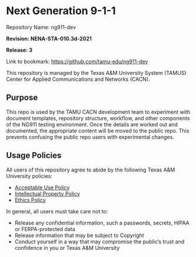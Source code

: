 # Next Generation 9-1-1

Repository Name:	ng911-dev

**Revision: NENA-STA-010.3d-2021**

**Release: 3**

Link to bookmark:	https://github.com/tamu-edu/ng911-dev

This repository is managed by the Texas A&M University System (TAMUS) Center for Applied Communications and Networks (CACN).

## Purpose
This repo is used by the TAMU CACN development team to experiment with document templates, repository structure, workflow, and other components of the NG911 testing environment.  Once the details are worked out and documented, the appropriate content will be moved to the public repo.  This prevents confusing the public repo users with experimental changes.

## Usage Policies

All users of this repository agree to abide by the following Texas A&M University policies:
* [Acceptable Use Policy](https://rules-saps.tamu.edu/PDFs/29.01.03.M0.02.pdf)
* [Intellectual Property Policy](https://rules-saps.tamu.edu/PDFs/17.01.07.M0.01.pdf)
* [Ethics Policy](https://policies.tamus.edu/07-01.pdf)

In general, all users must take care not to:
* Release any confidential information, such a passwords, secrets, HIPAA or FERPA-protected data
* Release information that may be subject to Copyright
* Conduct yourself in a way that may compromise the public’s trust and confidence in you or Texas A&M University
